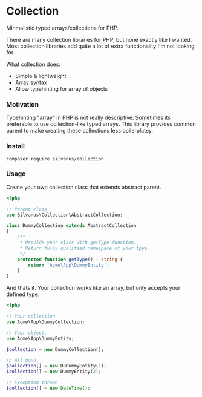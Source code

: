 # Collection

Minmalistic typed arrays/collections for PHP.

There are many collection libraries for PHP, but none exactly like I wanted. Most collection libraries add quite a lot of extra functionality I'm not looking for.

What collection does:
- Simple & lightweight
- Array syntax
- Allow typehinting for array of objects

### Motivation

Typehinting "array" in PHP is not really descriptive. Sometimes its preferable to use collection-like typed arrays. This library provides common parent to make creating these collections less boilerplatey.

### Install

`composer require silvanus/collection`

### Usage

Create your own collection class that extends abstract parent.

```php
<?php

// Parent class.
use Silvanus\Collection\AbstractCollection;

class DummyCollection extends AbstractCollection
{
    /**
     * Provide your class with getType function.
     * Return fully qualified namespace of your tpye. 
     */
    protected function getType() : string {
        return 'Acme\App\DummyEntity';
    }
}

```

And thats it. Your collection works like an array, but only accepts your defined type.

```php
<?php

// Your collection
use Acme\App\DummyCollection;

// Your object.
use Acme\App\DummyEntity;

$collection = new DummyCollection();

// All good.
$collection[] = new DuDummyEntity(1);
$collection[] = new DummyEntity(2);

// Exception thrown
$collection[] = new DateTime();

```